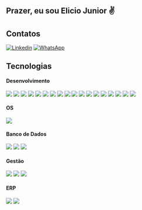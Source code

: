 ## Prazer, eu sou Elicio Junior ✌️

## Contatos
[![Linkedin](https://img.shields.io/badge/LinkedIn-0077B5?style=for-the-badge&logo=linkedin&logoColor=white)](https://www.linkedin.com/in/elicio-junior-a97a8942)
[![WhatsApp](https://img.shields.io/badge/WhatsApp-25D366?style=for-the-badge&logo=whatsapp&logoColor=white)]( http://api.whatsapp.com/send?1=pt_BR&phone=5585999989056)



## Tecnologias 

#### Desenvolvimento
![](https://img.shields.io/badge/C%23-239120?style=for-the-badge&logo=c-sharp&logoColor=white)
![](https://img.shields.io/badge/HTML-239120?style=for-the-badge&logo=html5&logoColor=white)
![](https://img.shields.io/badge/CSS-239120?&style=for-the-badge&logo=css3&logoColor=white)
![](https://img.shields.io/badge/.NET-5C2D91?style=for-the-badge&logo=.net&logoColor=white)
![](https://img.shields.io/badge/C%2B%2B-00599C?style=for-the-badge&logo=c%2B%2B&logoColor=white)
![](https://img.shields.io/badge/Bootstrap-563D7C?style=for-the-badge&logo=bootstrap&logoColor=white)
![](https://img.shields.io/badge/Flutter-02569B?style=for-the-badge&logo=flutter&logoColor=white)
![](https://img.shields.io/badge/Android_Studio-3DDC84?style=for-the-badge&logo=android-studio&logoColor=white)
![](https://img.shields.io/badge/Arduino-00979D?style=for-the-badge&logo=Arduino&logoColor=white)
![](https://img.shields.io/badge/Arduino_IDE-00979D?style=for-the-badge&logo=arduino&logoColor=white)
![](https://img.shields.io/badge/Eclipse-2C2255?style=for-the-badge&logo=eclipse&logoColor=white)
![](https://img.shields.io/badge/Visual_Studio-5C2D91?style=for-the-badge&logo=visual%20studio&logoColor=white)
![](https://img.shields.io/badge/GIT-E44C30?style=for-the-badge&logo=git&logoColor=white)
![](https://img.shields.io/badge/Delphi_RAD_Studio-B22222?style=for-the-badge&logo=delphi&logoColor=white)
![](https://img.shields.io/static/v1?label=Oracle&message=PL/SQL&color=red&style=for-the-badge)
![](https://img.shields.io/static/v1?label=Oracle&message=Forms&color=red&style=for-the-badge)
![](https://img.shields.io/static/v1?label=Oracle&message=Report&color=red&style=for-the-badge)
![](https://img.shields.io/static/v1?label=Clipper&message=Xharbour&color=blue&style=for-the-badge)

#### OS
![](https://img.shields.io/badge/Windows-0078D6?style=for-the-badge&logo=windows&logoColor=white)
#### Banco de Dados
![](https://img.shields.io/badge/Oracle-F80000?style=for-the-badge&logo=Oracle&logoColor=white)
![](https://img.shields.io/badge/Microsoft%20SQL%20Server-CC2927?style=for-the-badge&logo=microsoft%20sql%20server&logoColor=white)
![](https://img.shields.io/badge/MySQL-005C84?style=for-the-badge&logo=mysql&logoColor=white)

#### Gestão
![](https://img.shields.io/badge/Microsoft_Office-D83B01?style=for-the-badge&logo=microsoft-office&logoColor=white)
![](https://img.shields.io/badge/Azure_DevOps-0078D7?style=for-the-badge&logo=azure-devops&logoColor=white)
![](https://img.shields.io/static/v1?label=&message=Bizage&color=red&style=for-the-badge)

#### ERP
![](https://img.shields.io/static/v1?label=ERP&message=Sankhya&color=green&style=for-the-badge)
![](https://img.shields.io/static/v1?label=ERP&message=Protheus&color=blue&style=for-the-badge)

